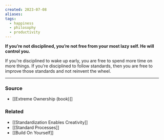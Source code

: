 ```yaml
---
created: 2023-07-08
aliases: 
tags:
  - happiness
  - philosophy
  - productivity
---
```

**If you’re not disciplined, you’re not free from your most lazy self. He will control you.**

If you're disciplined to wake up early, you are free to spend more time on more things. If you're disciplined to follow standards, then you are free to improve those standards and not reinvent the wheel.

---

### Source
- [[Extreme Ownership (book)]]

### Related
- [[Standardization Enables Creativity]] 
- [[Standard Processes]] 
- [[Build On Yourself]]